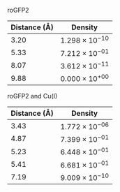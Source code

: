 roGFP2

| Distance (Å) | Density |
|-----------|-----------|
| 3.20 | $1.298 \times 10^{-10}$ |
| 5.33 | $7.212 \times 10^{-01}$ |
| 8.07 | $3.612 \times 10^{-11}$ |
| 9.88 | $0.000 \times 10^{+00}$ |

roGFP2 and Cu(I)

| Distance (Å) | Density |
|-----------|-----------|
| 3.43 | $1.772 \times 10^{-06}$ |
| 4.87 | $7.399 \times 10^{-01}$ |
| 5.23 | $6.448 \times 10^{-01}$ |
| 5.41 | $6.681 \times 10^{-01}$ |
| 7.19 | $9.009 \times 10^{-10}$ |
